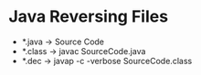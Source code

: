 # Java Reversing Files
- *.java -> Source Code
- *.class -> javac SourceCode.java
- *.dec -> javap -c -verbose SourceCode.class